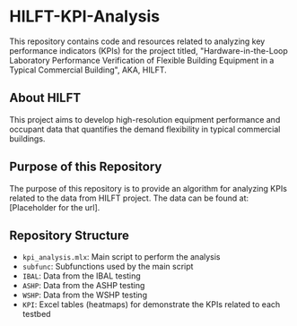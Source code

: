 # HILFT-KPI-Analysis

This repository contains code and resources related to analyzing key performance indicators (KPIs) for the project titled, "Hardware-in-the-Loop Laboratory Performance Verification of Flexible Building Equipment in a Typical Commercial Building", AKA, HILFT.

## About HILFT
This project aims to develop high-resolution equipment performance and occupant data that quantifies the demand flexibility in typical commercial buildings.

## Purpose of this Repository
The purpose of this repository is to provide an algorithm for analyzing KPIs related to the data from HILFT project. The data can be found at: [Placeholder for the url]. 

## Repository Structure
- `kpi_analysis.mlx`: Main script to perform the analysis
- `subfunc`: Subfunctions used by the main script
- `IBAL`: Data from the IBAL testing
- `ASHP`: Data from the ASHP testing
- `WSHP`: Data from the WSHP testing
- `KPI`: Excel tables (heatmaps) for demonstrate the KPIs related to each testbed
